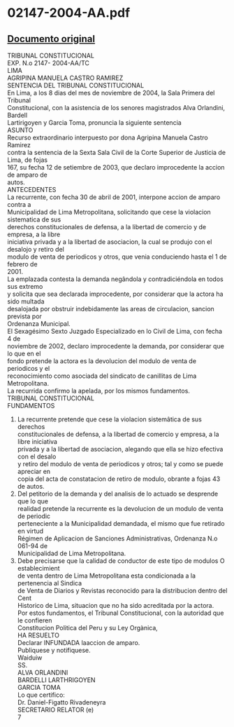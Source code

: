 
02147-2004-AA.pdf
=================
  
[Documento original](https://tc.gob.pe/jurisprudencia/2004/02147-2004-AA.pdf)  
---  
TRIBUNAL CONSTITUCIONAL  
EXP. N.o 2147- 2004-AA/TC  
LIMA  
AGRIPINA MANUELA CASTRO RAMIREZ  
SENTENCIA DEL TRIBUNAL CONSTITUCIONAL  
En Lima, a los 8 dias del mes de noviembre de 2004, la Sala Primera del Tribunal  
Constitucional, con la asistencia de los senores magistrados Alva Orlandini, Bardell  
Lartirigoyen y Garcia Toma, pronuncia la siguiente sentencia  
ASUNTO  
Recurso extraordinario interpuesto por dona Agripina Manuela Castro Ramirez  
contra la sentencia de la Sexta Sala Civil de la Corte Superior de Justicia de Lima, de fojas  
167, su fecha 12 de setiembre de 2003, que declaro improcedente la accion de amparo de  
autos.  
ANTECEDENTES  
La recurrente, con fecha 30 de abril de 2001, interpone accion de amparo contra a  
Municipalidad de Lima Metropolitana, solicitando que cese la violacion sistematica de sus  
derechos constitucionales de defensa, a la libertad de comercio y de empresa, a la libre  
iniciativa privada y a la libertad de asociacion, la cual se produjo con el desalojo y retiro del  
modulo de venta de periodicos y otros, que venia conduciendo hasta el 1 de febrero de  
2001.  
La emplazada contesta la demanda negândola y contradiciéndola en todos sus extremo  
y solicita que sea declarada improcedente, por considerar que la actora ha sido multada  
desalojada por obstruir indebidamente las areas de circulacion, sancion prevista por  
Ordenanza Municipal.  
El Sexagésimo Sexto Juzgado Especializado en lo Civil de Lima, con fecha 4 de  
noviembre de 2002, declaro improcedente la demanda, por considerar que lo que en el  
fondo pretende la actora es la devolucion del modulo de venta de periodicos y el  
reconocimiento como asociada del sindicato de canillitas de Lima Metropolitana.  
La recurrida confirmo la apelada, por los mismos fundamentos.  
TRIBUNAL CONSTITUCIONAL  
FUNDAMENTOS  
1. La recurrente pretende que cese la violacion sistemâtica de sus derechos  
constitucionales de defensa, a la libertad de comercio y empresa, a la libre iniciativa  
privada y a la libertad de asociacion, alegando que ella se hizo efectiva con el desalo  
y retiro del modulo de venta de periodicos y otros; tal y como se puede apreciar en  
copia del acta de constatacion de retiro de modulo, obrante a fojas 43 de autos.  
2. Del petitorio de la demanda y del analisis de lo actuado se desprende que lo que  
realidad pretende la recurrente es la devolucion de un modulo de venta de periodic  
perteneciente a la Municipalidad demandada, el mismo que fue retirado en virtud  
Régimen de Aplicacion de Sanciones Administrativas, Ordenanza N.o 061-94 de  
Municipalidad de Lima Metropolitana.  
3. Debe precisarse que la calidad de conductor de este tipo de modulos O establecimient  
de venta dentro de Lima Metropolitana esta condicionada a la pertenencia al Sindica  
de Venta de Diarios y Revistas reconocido para la distribucion dentro del Cent  
Historico de Lima, situacion que no ha sido acreditada por la actora.  
Por estos fundamentos, el Tribunal Constitucional, con la autoridad que le confieren  
Constitucion Politica del Peru y su Ley Orgànica,  
HA RESUELTO  
Declarar INFUNDADA laaccion de amparo.  
Publiquese y notifiquese.  
Waiduiw  
SS.  
ALVA ORLANDINI  
BARDELLI LARTHRIGOYEN  
GARCIA TOMA  
Lo que certifico:  
Dr. Daniel-Figatto Rivadeneyra  
SECRETARIO RELATOR (e)  
7